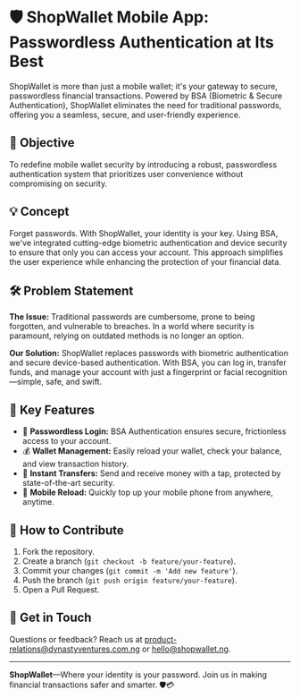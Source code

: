 # 🛡️ ShopWallet Mobile App: Passwordless Authentication at Its Best

ShopWallet is more than just a mobile wallet; it's your gateway to secure, passwordless financial transactions. Powered by BSA (Biometric & Secure Authentication), ShopWallet eliminates the need for traditional passwords, offering you a seamless, secure, and user-friendly experience.

## 🎯 Objective

To redefine mobile wallet security by introducing a robust, passwordless authentication system that prioritizes user convenience without compromising on security.

## 💡 Concept

Forget passwords. With ShopWallet, your identity is your key. Using BSA, we've integrated cutting-edge biometric authentication and device security to ensure that only you can access your account. This approach simplifies the user experience while enhancing the protection of your financial data.

## 🛠 Problem Statement

**The Issue:** Traditional passwords are cumbersome, prone to being forgotten, and vulnerable to breaches. In a world where security is paramount, relying on outdated methods is no longer an option.

**Our Solution:** ShopWallet replaces passwords with biometric authentication and secure device-based authentication. With BSA, you can log in, transfer funds, and manage your account with just a fingerprint or facial recognition—simple, safe, and swift.

## 🚀 Key Features

- 🔐 **Passwordless Login:** BSA Authentication ensures secure, frictionless access to your account.
- 💰 **Wallet Management:** Easily reload your wallet, check your balance, and view transaction history.
- 💸 **Instant Transfers:** Send and receive money with a tap, protected by state-of-the-art security.
- 📲 **Mobile Reload:** Quickly top up your mobile phone from anywhere, anytime.

## 📝 How to Contribute

1. Fork the repository.
2. Create a branch (`git checkout -b feature/your-feature`).
3. Commit your changes (`git commit -m 'Add new feature'`).
4. Push the branch (`git push origin feature/your-feature`).
5. Open a Pull Request.

## 💬 Get in Touch

Questions or feedback? Reach us at [product-relations@dynastyventures.com.ng](mailto:product-relations@dynastyventures.com.ng) or [hello@shopwallet.ng](mailto:hello@shopwallet.ng).

---

**ShopWallet**—Where your identity is your password. Join us in making financial transactions safer and smarter. 🛡️💳
